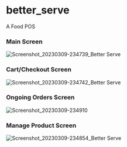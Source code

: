 # better_serve

A Food POS
### Main Screen
![Screenshot_20230309-234739_Better Serve](https://user-images.githubusercontent.com/22129997/224081207-2663a195-6eb5-4af2-afa7-8e34a00b511c.png)

### Cart/Checkout Screen
![Screenshot_20230309-234742_Better Serve](https://user-images.githubusercontent.com/22129997/224081429-df82a32b-a634-453c-8f41-6a28006fcb35.png)

### Ongoing Orders Screen
![Screenshot_20230309-234910](https://user-images.githubusercontent.com/22129997/224081669-03d875d6-9904-40f8-934c-132e989b8a9a.png)

### Manage Product Screen
![Screenshot_20230309-234854_Better Serve](https://user-images.githubusercontent.com/22129997/224081758-1c897165-a66e-4068-96c1-35998ecdff03.png)
